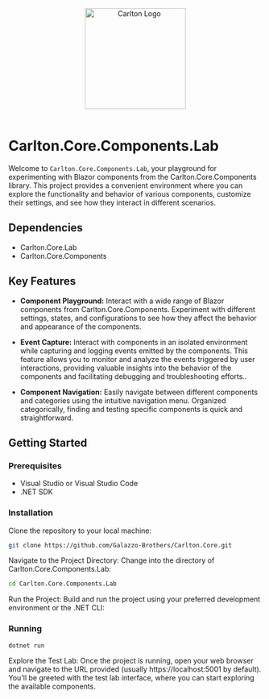 <div align="center">
    <img src="../Components/Carlton.Core.Components/wwwroot/images/CarltonLogo.png" alt="Carlton Logo" width="200" />
</div>
</br>

# Carlton.Core.Components.Lab

Welcome to `Carlton.Core.Components.Lab`, your playground for experimenting with Blazor components from the Carlton.Core.Components library. This project provides a convenient environment where you can explore the functionality and behavior of various components, customize their settings, and see how they interact in different scenarios.


## Dependencies

* Carlton.Core.Lab
* Carlton.Core.Components

## Key Features

- **Component Playground:** Interact with a wide range of Blazor components from Carlton.Core.Components. Experiment with different settings, states, and configurations to see how they affect the behavior and appearance of the components.

- **Event Capture:** Interact with components in an isolated environment while capturing and logging events emitted by the components. This feature allows you to monitor and analyze the events triggered by user interactions, providing valuable insights into the behavior of the components and facilitating debugging and troubleshooting efforts..

- **Component Navigation:** Easily navigate between different components and categories using the intuitive navigation menu. Organized categorically, finding and testing specific components is quick and straightforward.


## Getting Started

### Prerequisites

* Visual Studio or Visual Studio Code
* .NET SDK

### Installation

Clone the repository to your local machine:

```bash
git clone https://github.com/Galazzo-Brothers/Carlton.Core.git
```
Navigate to the Project Directory: Change into the directory of Carlton.Core.Components.Lab:

```bash
cd Carlton.Core.Components.Lab
```

Run the Project: Build and run the project using your preferred development environment or the .NET CLI:

### Running

```bash
dotnet run
```

Explore the Test Lab: Once the project is running, open your web browser and navigate to the URL provided (usually https://localhost:5001 by default). You'll be greeted with the test lab interface, where you can start exploring the available components.
